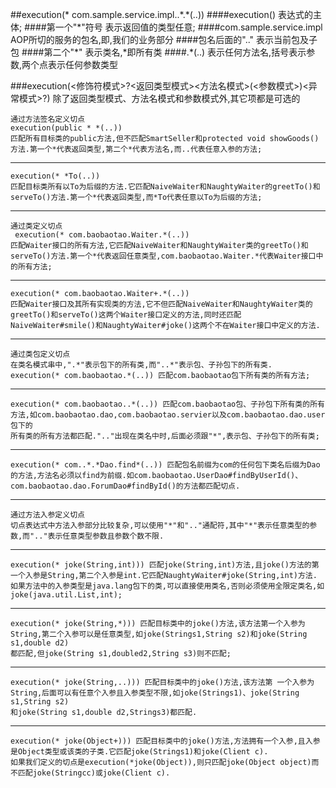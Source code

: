 ##execution(* com.sample.service.impl..\*.\*(..))
####execution()   表达式的主体;
####第一个"\*"符号  表示返回值的类型任意;
####com.sample.service.impl   AOP所切的服务的包名,即,我们的业务部分
####包名后面的".." 表示当前包及子包
####第二个"\*"    表示类名,*即所有类
####.\*(..)   表示任何方法名,括号表示参数,两个点表示任何参数类型

###execution(<修饰符模式>?<返回类型模式><方法名模式>(<参数模式>)<异常模式>?)  除了返回类型模式、方法名模式和参数模式外,其它项都是可选的

```
通过方法签名定义切点
execution(public * *(..))
匹配所有目标类的public方法,但不匹配SmartSeller和protected void showGoods()方法.第一个*代表返回类型,第二个*代表方法名,而..代表任意入参的方法;
```
*********************
```
execution(* *To(..))
匹配目标类所有以To为后缀的方法.它匹配NaiveWaiter和NaughtyWaiter的greetTo()和serveTo()方法.第一个*代表返回类型,而*To代表任意以To为后缀的方法;
```
*********************
```
通过类定义切点
 execution(* com.baobaotao.Waiter.*(..))
匹配Waiter接口的所有方法,它匹配NaiveWaiter和NaughtyWaiter类的greetTo()和serveTo()方法.第一个*代表返回任意类型,com.baobaotao.Waiter.*代表Waiter接口中的所有方法;
```
*********************
```
execution(* com.baobaotao.Waiter+.*(..))
匹配Waiter接口及其所有实现类的方法,它不但匹配NaiveWaiter和NaughtyWaiter类的greetTo()和serveTo()这两个Waiter接口定义的方法,同时还匹配NaiveWaiter#smile()和NaughtyWaiter#joke()这两个不在Waiter接口中定义的方法.
```
*********************
```
通过类包定义切点
在类名模式串中,".*"表示包下的所有类,而"..*"表示包、子孙包下的所有类.
execution(* com.baobaotao.*(..)) 匹配com.baobaotao包下所有类的所有方法;
```
*********************
```
execution(* com.baobaotao..*(..)) 匹配com.baobaotao包、子孙包下所有类的所有方法,如com.baobaotao.dao,com.baobaotao.servier以及com.baobaotao.dao.user包下的
所有类的所有方法都匹配.".."出现在类名中时,后面必须跟"*",表示包、子孙包下的所有类;
```
*********************
```
execution(* com..*.*Dao.find*(..)) 匹配包名前缀为com的任何包下类名后缀为Dao的方法,方法名必须以find为前缀.如com.baobaotao.UserDao#findByUserId()、
com.baobaotao.dao.ForumDao#findById()的方法都匹配切点.
```
*********************
```
通过方法入参定义切点
切点表达式中方法入参部分比较复杂,可以使用"*"和".."通配符,其中"*"表示任意类型的参数,而".."表示任意类型参数且参数个数不限.
```
*********************
```
execution(* joke(String,int))) 匹配joke(String,int)方法,且joke()方法的第一个入参是String,第二个入参是int.它匹配NaughtyWaiter#joke(String,int)方法.
如果方法中的入参类型是java.lang包下的类,可以直接使用类名,否则必须使用全限定类名,如joke(java.util.List,int);
```
*********************
```
execution(* joke(String,*))) 匹配目标类中的joke()方法,该方法第一个入参为String,第二个入参可以是任意类型,如joke(Strings1,String s2)和joke(String s1,double d2)
都匹配,但joke(String s1,doubled2,String s3)则不匹配;
```
*********************
```
execution(* joke(String,..))) 匹配目标类中的joke()方法,该方法第 一个入参为String,后面可以有任意个入参且入参类型不限,如joke(Strings1)、joke(String s1,String s2)
和joke(String s1,double d2,Strings3)都匹配.
```
*********************
```
execution(* joke(Object+))) 匹配目标类中的joke()方法,方法拥有一个入参,且入参是Object类型或该类的子类.它匹配joke(Strings1)和joke(Client c).
如果我们定义的切点是execution(*joke(Object)),则只匹配joke(Object object)而不匹配joke(Stringcc)或joke(Client c).
```